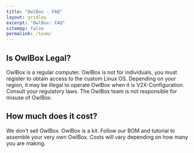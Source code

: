 ```yaml
---
title: "OwlBox - FAQ"
layout: gridlay
excerpt: "OwlBox: FAQ"
sitemap: false
permalink: /team/
---
```


## Is OwlBox Legal?
OwlBox is a regular computer. OwlBox is not for individuals, you must register to obtain access to the custom Linux OS.
Depending on your region, it may be illegal to operate OwlBox when it is V2X-Configuration.
Consult your regulatory laws.
The OwlBox team is not responsible for misuse of OwlBox.

## How much does it cost?
We don't sell OwlBox. OwlBox is a kit. Follow our BOM and tutorial to assemble your very own OwlBox.
Costs will vary depending on how many you are making.
